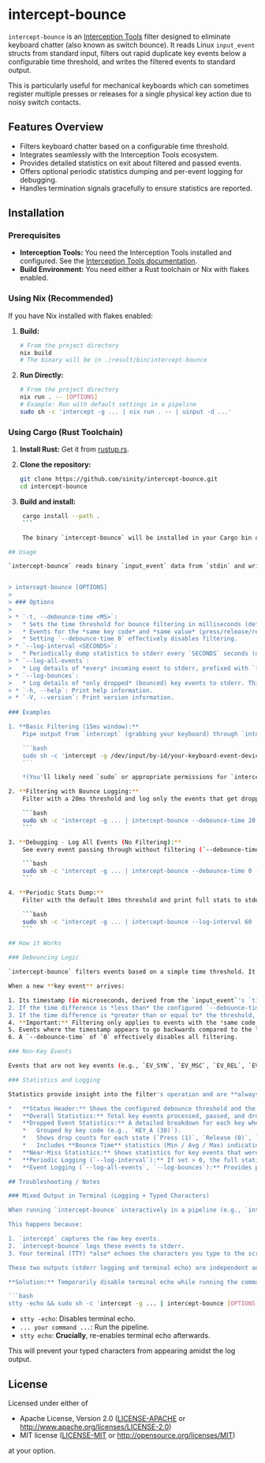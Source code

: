# intercept-bounce

`intercept-bounce` is an [Interception Tools](https://gitlab.com/interception/linux/tools) filter designed to eliminate keyboard chatter (also known as switch bounce). It reads Linux `input_event` structs from standard input, filters out rapid duplicate key events below a configurable time threshold, and writes the filtered events to standard output.

This is particularly useful for mechanical keyboards which can sometimes register multiple presses or releases for a single physical key action due to noisy switch contacts.

## Features Overview

* Filters keyboard chatter based on a configurable time threshold.
* Integrates seamlessly with the Interception Tools ecosystem.
* Provides detailed statistics on exit about filtered and passed events.
* Offers optional periodic statistics dumping and per-event logging for debugging.
* Handles termination signals gracefully to ensure statistics are reported.

## Installation

### Prerequisites

* **Interception Tools:** You need the Interception Tools installed and configured. See the [Interception Tools documentation](https://gitlab.com/interception/linux/tools).
* **Build Environment:** You need either a Rust toolchain or Nix with flakes enabled.

### Using Nix (Recommended)

If you have Nix installed with flakes enabled:

1. **Build:**

    ```bash
    # From the project directory
    nix build
    # The binary will be in ./result/bin/intercept-bounce
    ```

2. **Run Directly:**

    ```bash
    # From the project directory
    nix run . -- [OPTIONS]
    # Example: Run with default settings in a pipeline
    sudo sh -c 'intercept -g ... | nix run . -- | uinput -d ...'
    ```

### Using Cargo (Rust Toolchain)

1. **Install Rust:** Get it from [rustup.rs](https://rustup.rs/).
2. **Clone the repository:**

    ```bash
    git clone https://github.com/sinity/intercept-bounce.git
    cd intercept-bounce
    ```

3. **Build and install:**

```bash
    cargo install --path .
    ```

    The binary `intercept-bounce` will be installed in your Cargo bin directory (usually `~/.cargo/bin/`). Ensure this directory is in your `PATH`.

## Usage

`intercept-bounce` reads binary `input_event` data from `stdin` and writes the filtered binary data to `stdout`. It's designed to be placed in a pipeline between other Interception Tools like `intercept` and `uinput`.


> intercept-bounce [OPTIONS]
> 
> ### Options
> 
> * `-t, --debounce-time <MS>`:
>   * Sets the time threshold for bounce filtering in milliseconds (default: `10`).
>   * Events for the *same key code* and *same value* (press/release/repeat) occurring faster than this threshold are dropped.
>   * Setting `--debounce-time 0` effectively disables filtering.
> * `--log-interval <SECONDS>`:
>   * Periodically dump statistics to stderr every `SECONDS` seconds (default: `0` = disabled). Statistics are always printed on exit.
> * `--log-all-events`:
>   * Log details of *every* incoming event to stderr, prefixed with `[PASS]` or `[DROP]`. Includes non-key events.
> * `--log-bounces`:
>   * Log details of *only dropped* (bounced) key events to stderr. This is ignored if `--log-all-events` is active.
> * `-h, --help`: Print help information.
> * `-V, --version`: Print version information.
 
### Examples

1. **Basic Filtering (15ms window):**
    Pipe output from `intercept` (grabbing your keyboard) through `intercept-bounce` and into `uinput` to create a filtered virtual device. Replace `/dev/input/by-id/your-keyboard-event-device` with your actual device path.

    ```bash
    sudo sh -c 'intercept -g /dev/input/by-id/your-keyboard-event-device | intercept-bounce --debounce-time 15 | uinput -d /dev/input/by-id/your-keyboard-event-device'
    ```

    *(You'll likely need `sudo` or appropriate permissions for `intercept` and `uinput`)*.

2. **Filtering with Bounce Logging:**
    Filter with a 20ms threshold and log only the events that get dropped. Detailed statistics will still print to stderr on exit.

    ```bash
    sudo sh -c 'intercept -g ... | intercept-bounce --debounce-time 20 --log-bounces | uinput -d ...'
    ```

3. **Debugging - Log All Events (No Filtering):**
    See every event passing through without filtering (`--debounce-time 0`), useful for observing raw input.

    ```bash
    sudo sh -c 'intercept -g ... | intercept-bounce --debounce-time 0 --log-all-events | uinput -d ...'
    ```

4. **Periodic Stats Dump:**
    Filter with the default 10ms threshold and print full stats to stderr every 60 seconds (in addition to the final stats on exit).

    ```bash
    sudo sh -c 'intercept -g ... | intercept-bounce --log-interval 60 | uinput -d ...'
    ```

## How it Works

### Debouncing Logic

`intercept-bounce` filters events based on a simple time threshold. It works by remembering the timestamp of the last *passed* event for each unique combination of `(key_code, key_value)`. The `key_value` represents the key state: `1` for press, `0` for release, and `2` for repeat.

When a new **key event** arrives:

1. Its timestamp (in microseconds, derived from the `input_event`'s `timeval`) is compared to the timestamp of the last *passed* event with the **exact same key code AND key value**.
2. If the time difference is *less than* the configured `--debounce-time` threshold, the new event is considered a bounce/chatter and is **dropped** (not written to stdout).
3. If the time difference is *greater than or equal to* the threshold, or if it's the first event seen for that specific `(key_code, key_value)` pair, the event is **passed** (written to stdout). Its timestamp is then recorded as the new "last passed" time for that pair.
4. **Important:** Filtering only applies to events with the *same code and value*. A rapid key press followed immediately by a release will *not* be filtered, as their `key_value` differs (1 vs 0).
5. Events where the timestamp appears to go backwards compared to the last recorded event are *not* treated as bounces and are always passed.
6. A `--debounce-time` of `0` effectively disables all filtering.

### Non-Key Events

Events that are not key events (e.g., `EV_SYN`, `EV_MSC`, `EV_REL`, `EV_ABS`, `EV_LED`) are **always passed through** unmodified, as they are not relevant to key bounce.

### Statistics and Logging

Statistics provide insight into the filter's operation and are **always collected and printed to stderr on exit** (either clean EOF or signal termination via `SIGINT`/`SIGTERM`/`SIGQUIT`).

*   **Status Header:** Shows the configured debounce threshold and the status of logging flags.
*   **Overall Statistics:** Total key events processed, passed, and dropped, along with the percentage dropped.
*   **Dropped Event Statistics:** A detailed breakdown for each key where events were dropped:
    *   Grouped by key code (e.g., `KEY_A (30)`).
    *   Shows drop counts for each state (`Press (1)`, `Release (0)`, `Repeat (2)`).
    *   Includes **Bounce Time** statistics (Min / Avg / Max) indicating the time difference between the dropped event and the previous *passed* event of the same type. This helps understand the timing of the chatter being filtered.
*   **Near-Miss Statistics:** Shows statistics for key events that were *passed* (not dropped) but occurred within 100ms of the previous event for that specific key code and value. This can help identify keys that are close to the debounce threshold or exhibit borderline chatter. Timings (Min / Avg / Max) relative to the previous event are shown.
*   **Periodic Logging (`--log-interval`):** If set > 0, the full statistics block is also printed periodically during runtime.
*   **Event Logging (`--log-all-events`, `--log-bounces`):** Provides per-event details logged to stderr *after* the filtering decision, useful for fine-grained debugging.

## Troubleshooting / Notes

### Mixed Output in Terminal (Logging + Typed Characters)

When running `intercept-bounce` interactively in a pipeline (e.g., `intercept | intercept-bounce | uinput`) and using logging flags (`--log-all-events` or `--log-bounces`), you might see the characters you type mixed in with the log output printed to stderr.

This happens because:

1. `intercept` captures the raw key events.
2. `intercept-bounce` logs these events to stderr.
3. Your terminal (TTY) *also* echoes the characters you type to the screen by default.

These two outputs (stderr logging and terminal echo) are independent and can get interleaved on your display.

**Solution:** Temporarily disable terminal echo while running the command pipeline:

```bash
stty -echo && sudo sh -c 'intercept -g ... | intercept-bounce [OPTIONS] | uinput -d ...' ; stty echo
```

* `stty -echo`: Disables terminal echo.
* `... your command ...`: Run the pipeline.
* `stty echo`: **Crucially**, re-enables terminal echo afterwards.

This will prevent your typed characters from appearing amidst the log output.

## License

Licensed under either of

* Apache License, Version 2.0 ([LICENSE-APACHE](LICENSE-APACHE) or <http://www.apache.org/licenses/LICENSE-2.0>)
* MIT license ([LICENSE-MIT](LICENSE-MIT) or <http://opensource.org/licenses/MIT>)

at your option.
